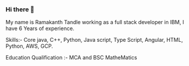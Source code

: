### Hi there 👋

My name is Ramakanth Tandle working as a full stack developer in IBM, I have 6 Years of experience.

Skills:- Core java, C++, Python, Java script, Type Script, Angular, HTML, Python, AWS, GCP.

Education Qualification :- MCA and BSC MatheMatics

<!--
**rtandle04/rtandle04** is a ✨ _special_ ✨ repository because its `README.md` (this file) appears on your GitHub profile.

Here are some ideas to get you started:

- 🔭 I’m currently working on ...
- 🌱 I’m currently learning ...
- 👯 I’m looking to collaborate on ...
- 🤔 I’m looking for help with ...
- 💬 Ask me about ...
- 📫 How to reach me: ...
- 😄 Pronouns: ...
- ⚡ Fun fact: ...
-->
